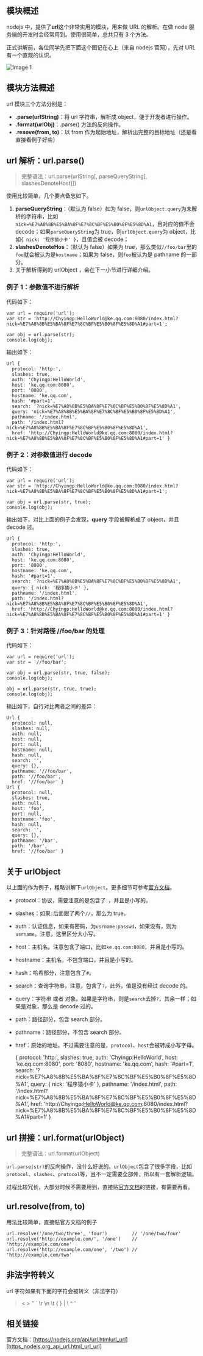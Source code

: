 ## 模块概述

nodejs 中，提供了**url**这个非常实用的模块，用来做 URL 的解析。在做 node 服务端的开发时会经常用到。使用很简单，总共只有 3 个方法。

正式讲解前，各位同学先把下面这个图记在心上（来自 nodejs 官网），先对 URL 有一个直观的认识。

![Image 1](_media/0e9d74d31c474c75a594a5efb0a99ad4.png)

## 模块方法概述

url 模块三个方法分别是：

- **.parse(urlString)**：将 url 字符串，解析成 object，便于开发者进行操作。
- **.format(urlObj)**：.parse() 方法的反向操作。
- **.resove(from, to)**：以 from 作为起始地址，解析出完整的目标地址（还是看直接看例子好些）

## url 解析：url.parse()

> 完整语法：url.parse(urlString\[, parseQueryString\[, slashesDenoteHost\]\])

使用比较简单，几个要点备忘如下。

1.  **parseQueryString**：（默认为 false）如为 false，则`urlObject.query`为未解析的字符串，比如`nick=%E7%A8%8B%E5%BA%8F%E7%8C%BF%E5%B0%8F%E5%8D%A1`，且对应的值不会 decode；如果`parseQueryString`为 true，则`urlObject.query`为 object，比如`{ nick: '程序猿小卡' }`，且值会被 decode；
2.  **slashesDenoteHos**：（默认为 false）如果为 true，那么类似`//foo/bar`里的`foo`就会被认为是`hostname`；如果为 false，则`foo`被认为是 pathname 的一部分。
3.  关于解析得到的 urlObject ，会在下一小节进行详细介绍。

### 例子 1：参数值不进行解析

代码如下：

    var url = require('url');
    var str = 'http://Chyingp:HelloWorld@ke.qq.com:8080/index.html?nick=%E7%A8%8B%E5%BA%8F%E7%8C%BF%E5%B0%8F%E5%8D%A1#part=1';

    var obj = url.parse(str);
    console.log(obj);

输出如下：

    Url {
      protocol: 'http:',
      slashes: true,
      auth: 'Chyingp:HelloWorld',
      host: 'ke.qq.com:8080',
      port: '8080',
      hostname: 'ke.qq.com',
      hash: '#part=1',
      search: '?nick=%E7%A8%8B%E5%BA%8F%E7%8C%BF%E5%B0%8F%E5%8D%A1',
      query: 'nick=%E7%A8%8B%E5%BA%8F%E7%8C%BF%E5%B0%8F%E5%8D%A1',
      pathname: '/index.html',
      path: '/index.html?nick=%E7%A8%8B%E5%BA%8F%E7%8C%BF%E5%B0%8F%E5%8D%A1',
      href: 'http://Chyingp:HelloWorld@ke.qq.com:8080/index.html?nick=%E7%A8%8B%E5%BA%8F%E7%8C%BF%E5%B0%8F%E5%8D%A1#part=1' }

### 例子 2：对参数值进行 decode

代码如下：

    var url = require('url');
    var str = 'http://Chyingp:HelloWorld@ke.qq.com:8080/index.html?nick=%E7%A8%8B%E5%BA%8F%E7%8C%BF%E5%B0%8F%E5%8D%A1#part=1';

    var obj = url.parse(str, true);
    console.log(obj);

输出如下，对比上面的例子会发现，**query** 字段被解析成了 object，并且 decode 过。

    Url {
      protocol: 'http:',
      slashes: true,
      auth: 'Chyingp:HelloWorld',
      host: 'ke.qq.com:8080',
      port: '8080',
      hostname: 'ke.qq.com',
      hash: '#part=1',
      search: '?nick=%E7%A8%8B%E5%BA%8F%E7%8C%BF%E5%B0%8F%E5%8D%A1',
      query: { nick: '程序猿小卡' },
      pathname: '/index.html',
      path: '/index.html?nick=%E7%A8%8B%E5%BA%8F%E7%8C%BF%E5%B0%8F%E5%8D%A1',
      href: 'http://Chyingp:HelloWorld@ke.qq.com:8080/index.html?nick=%E7%A8%8B%E5%BA%8F%E7%8C%BF%E5%B0%8F%E5%8D%A1#part=1' }

### 例子 3：针对路径 //foo/bar 的处理

代码如下：

    var url = require('url');
    var str = '//foo/bar';

    var obj = url.parse(str, true, false);
    console.log(obj);

    obj = url.parse(str, true, true);
    console.log(obj);

输出如下，自行对比两者之间的差异：

    Url {
      protocol: null,
      slashes: null,
      auth: null,
      host: null,
      port: null,
      hostname: null,
      hash: null,
      search: '',
      query: {},
      pathname: '//foo/bar',
      path: '//foo/bar',
      href: '//foo/bar' }
    Url {
      protocol: null,
      slashes: true,
      auth: null,
      host: 'foo',
      port: null,
      hostname: 'foo',
      hash: null,
      search: '',
      query: {},
      pathname: '/bar',
      path: '/bar',
      href: '//foo/bar' }

## 关于 urlObject

以上面的作为例子，粗略讲解下`urlObject`。更多细节可参考[官方文档][link 1]。

- protocol：协议，需要注意的是包含了`:`，并且是小写的。
- slashes：如果`:`后面跟了两个`//`，那么为 true。
- auth：认证信息，如果有密码，为`usrname:passwd`，如果没有，则为`usrname`。注意，这里区分大小写。
- host：主机名。注意包含了端口，比如`ke.qq.com:8080`，并且是小写的。
- hostname：主机名，不包含端口，并且是小写的。
- hash：哈希部分，注意包含了`#`。
- search：查询字符串，注意，包含了`?`，此外，值是没有经过 decode 的。
- query：字符串 或者 对象。如果是字符串，则是`search`去掉`?`，其余一样；如果是对象，那么是 decode 过的。
- path：路径部分，包含 search 部分。
- pathname：路径部分，不包含 search 部分。
- href：原始的地址。不过需要注意的是，`protocol`、`host`会被转成小写字母。

  {
  protocol: 'http:',
  slashes: true,
  auth: 'Chyingp:HelloWorld',
  host: 'ke.qq.com:8080',
  port: '8080',
  hostname: 'ke.qq.com',
  hash: '#part=1',
  search: '?nick=%E7%A8%8B%E5%BA%8F%E7%8C%BF%E5%B0%8F%E5%8D%A1',
  query: { nick: '程序猿小卡' },
  pathname: '/index.html',
  path: '/index.html?nick=%E7%A8%8B%E5%BA%8F%E7%8C%BF%E5%B0%8F%E5%8D%A1',
  href: 'http://Chyingp:HelloWorld@ke.qq.com:8080/index.html?nick=%E7%A8%8B%E5%BA%8F%E7%8C%BF%E5%B0%8F%E5%8D%A1#part=1' }

## url 拼接：url.format(urlObject)

> 完整语法：url.format(urlObject)

`url.parse(str)`的反向操作，没什么好说的。`urlObject`包含了很多字段，比如`protocol`、`slashes`、`protocol`等，且不一定需要全部传，所以有一套解析逻辑。

过程比较冗长，大部分时候不需要用到，直接贴[官方文档][link 2]的链接，有需要再看。

## url.resolve(from, to)

用法比较简单，直接贴官方文档的例子

    url.resolve('/one/two/three', 'four')         // '/one/two/four'
    url.resolve('http://example.com/', '/one')    // 'http://example.com/one'
    url.resolve('http://example.com/one', '/two') // 'http://example.com/two'

## 非法字符转义

url 字符如果有下面的字符会被转义（非法字符）

> < > " \` \\r \\n \\t \{ \} | \\ ^ '

## 相关链接

官方文档：[https://nodejs.org/api/url.htmlurl_url][https_nodejs.org_api_url.html_url_url]

[link 1]: https://nodejs.org/api/url.html#url_url_strings_and_url_objects
[link 2]: https://nodejs.org/api/url.html#url_url_format_urlobject
[https_nodejs.org_api_url.html_url_url]: https://nodejs.org/api/url.html#url_url
